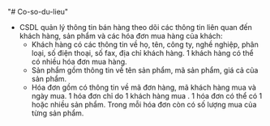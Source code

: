 "# Co-so-du-lieu" 
- CSDL quản lý thông tin bán hàng theo dõi các thông tin liên quan đến khách hàng, sản phẩm và các hóa đơn mua hàng của khách:
	+ Khách hàng có các thông tin về họ, tên, công ty, nghề nghiệp,  phân loại, số điện thoại, số fax, địa chỉ khách hàng. 1 khách hàng có thể có nhiều hóa đơn mua hàng.
	+ Sản phẩm gồm thông tin về tên sản phẩm, mã sản phẩm, giá cả của sản phẩm.
	+ Hóa đơn gồm có thông tin về mã đơn hàng, mã khách hàng mua và ngày mua. 1 hóa đơn chỉ do 1 khách hàng mua .  1 hóa đơn có thể có 1 hoặc nhiều sản phẩm. Trong mỗi hóa đơn còn có số lượng mua của từng sản phẩm.
